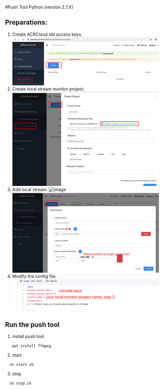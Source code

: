 #Push Tool Python (version 2.7.X)

## Preparations: 
1. Create ACRCloud old access keys.
![image](https://github.com/acrcloud/live_stream_client/blob/master/local_push_stream_tool/tutorial_image/create_old_accesskeys.png) <br>
2. Create local stream monitor project.
![image](https://github.com/acrcloud/live_stream_client/blob/master/local_push_stream_tool/tutorial_image/create_local_streams.png) <br>
3. Add local stream.
![image](https://github.com/acrcloud/live_stream_client/blob/master/local_push_stream_tool/raspberry-pi-3-model-b-plus_usb_url.png) <br>
![image](https://github.com/acrcloud/live_stream_client/blob/master/local_push_stream_tool/tutorial_image/add_streams.png) <br>
4. Modify the config file.
![image](https://github.com/acrcloud/live_stream_client/blob/master/local_push_stream_tool/tutorial_image/modify_config_file.png) <br>
 
## Run the push tool
1. install push tool
```
   apt install ffmpeg
```
2. start
```shell
  sh start.sh 
```
3. stop
```shell
  sh stop.sh
```

